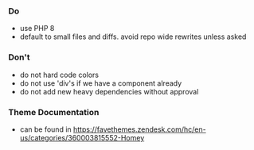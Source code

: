 ### Do
- use PHP 8
- default to small files and diffs. avoid repo wide rewrites unless asked

### Don't
- do not hard code colors
- do not use 'div's if we have a component already
- do not add new heavy dependencies without approval

### Theme Documentation
- can be found in https://favethemes.zendesk.com/hc/en-us/categories/360003815552-Homey